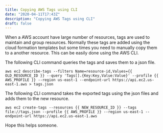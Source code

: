 ```yaml
---
title: Copying AWS Tags using CLI
date: "2020-04-11T17:43Z"
description: "Copying AWS Tags using CLI"
draft: false
---
```


When a AWS account have large number of resources, tags are used to maintain and group resources. 
Normally these tags are added using the cloud formation templates but some times you need to manually copy them to a another resource. This can be easily done using the AWS CLI.

The following CLI command queries the tags and saves them to a json file.

    aws ec2 describe-tags --filters Name=resource-id,Values={{ OLD_RESOURCE_ID }} --query 'Tags[].{Key:Key,Value:Value}' --profile {{ AWS_PROFILE }} --region us-east-1 --endpoint-url https://api.ec2.us-east-1.aws > tags.json

The following CLI command takes the exported tags using the json files and adds them to the new resource.

    aws ec2 create-tags --resources {{ NEW_RESOURCE_ID }} --tags file://tags.json --profile {{ AWS_PROFILE }} --region us-east-1 --endpoint-url https://api.ec2.us-east-1.aws

Hope this helps someone.
